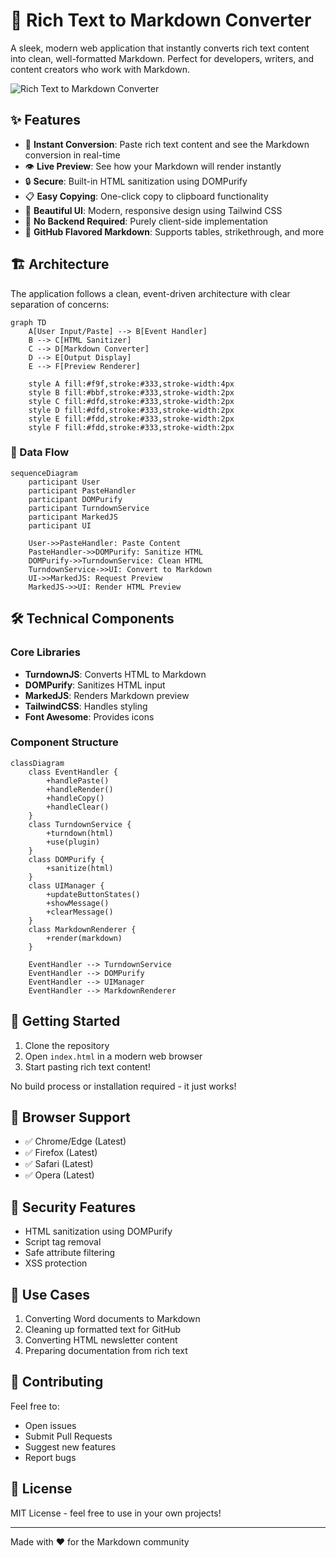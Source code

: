 # 📝 Rich Text to Markdown Converter

A sleek, modern web application that instantly converts rich text content into clean, well-formatted Markdown. Perfect for developers, writers, and content creators who work with Markdown.

![Rich Text to Markdown Converter](https://i.imgur.com/placeholder.png) <!-- Replace with actual screenshot -->

## ✨ Features

- 🚀 **Instant Conversion**: Paste rich text content and see the Markdown conversion in real-time
- 👁️ **Live Preview**: See how your Markdown will render instantly
- 🔒 **Secure**: Built-in HTML sanitization using DOMPurify
- 📋 **Easy Copying**: One-click copy to clipboard functionality
- 🎨 **Beautiful UI**: Modern, responsive design using Tailwind CSS
- 🔌 **No Backend Required**: Purely client-side implementation
- 🌟 **GitHub Flavored Markdown**: Supports tables, strikethrough, and more

## 🏗️ Architecture

The application follows a clean, event-driven architecture with clear separation of concerns:

```mermaid
graph TD
    A[User Input/Paste] --> B[Event Handler]
    B --> C[HTML Sanitizer]
    C --> D[Markdown Converter]
    D --> E[Output Display]
    E --> F[Preview Renderer]
    
    style A fill:#f9f,stroke:#333,stroke-width:4px
    style B fill:#bbf,stroke:#333,stroke-width:2px
    style C fill:#dfd,stroke:#333,stroke-width:2px
    style D fill:#dfd,stroke:#333,stroke-width:2px
    style E fill:#fdd,stroke:#333,stroke-width:2px
    style F fill:#fdd,stroke:#333,stroke-width:2px
```

### 🔄 Data Flow

```mermaid
sequenceDiagram
    participant User
    participant PasteHandler
    participant DOMPurify
    participant TurndownService
    participant MarkedJS
    participant UI

    User->>PasteHandler: Paste Content
    PasteHandler->>DOMPurify: Sanitize HTML
    DOMPurify->>TurndownService: Clean HTML
    TurndownService->>UI: Convert to Markdown
    UI->>MarkedJS: Request Preview
    MarkedJS->>UI: Render HTML Preview
```

## 🛠️ Technical Components

### Core Libraries

- **TurndownJS**: Converts HTML to Markdown
- **DOMPurify**: Sanitizes HTML input
- **MarkedJS**: Renders Markdown preview
- **TailwindCSS**: Handles styling
- **Font Awesome**: Provides icons

### Component Structure

```mermaid
classDiagram
    class EventHandler {
        +handlePaste()
        +handleRender()
        +handleCopy()
        +handleClear()
    }
    class TurndownService {
        +turndown(html)
        +use(plugin)
    }
    class DOMPurify {
        +sanitize(html)
    }
    class UIManager {
        +updateButtonStates()
        +showMessage()
        +clearMessage()
    }
    class MarkdownRenderer {
        +render(markdown)
    }

    EventHandler --> TurndownService
    EventHandler --> DOMPurify
    EventHandler --> UIManager
    EventHandler --> MarkdownRenderer
```

## 🚀 Getting Started

1. Clone the repository
2. Open `index.html` in a modern web browser
3. Start pasting rich text content!

No build process or installation required - it just works!

## 🔧 Browser Support

- ✅ Chrome/Edge (Latest)
- ✅ Firefox (Latest)
- ✅ Safari (Latest)
- ✅ Opera (Latest)

## 🔐 Security Features

- HTML sanitization using DOMPurify
- Script tag removal
- Safe attribute filtering
- XSS protection

## 🎯 Use Cases

1. Converting Word documents to Markdown
2. Cleaning up formatted text for GitHub
3. Converting HTML newsletter content
4. Preparing documentation from rich text

## 🤝 Contributing

Feel free to:
- Open issues
- Submit Pull Requests
- Suggest new features
- Report bugs

## 📜 License

MIT License - feel free to use in your own projects!

---

Made with ❤️ for the Markdown community

